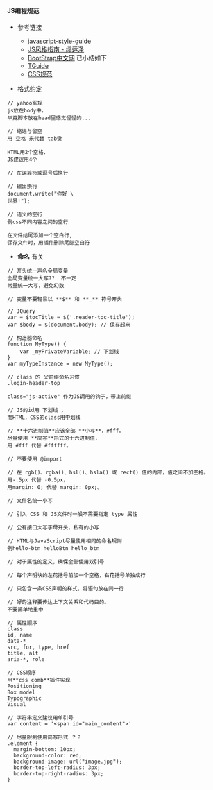 #### **JS编程规范**
* 参考链接 
  + [javascript-style-guide](https://github.com/adamlu/javascript-style-guide) 
  * [JS风格指南 - 缪运泽](https://gold.xitu.io/post/587979148d6d810058bb3b32?utm_source=gold_browser_extension)
  + [BootStrap中文网](http://codeguide.bootcss.com/) 已小结如下
  + [TGuide](http://tguide.qq.com/main/index.htm)
  + [CSS规范](ttp://cssguidelin.es/)
    
* 格式约定

~~~
// yahoo军规
js放在body中，
毕竟脚本放在head里感觉怪怪的...

// 缩进与留空
用 空格 来代替 tab键

HTML用2个空格，
JS建议用4个

// 在运算符或逗号后换行

// 输出换行
document.write("你好 \
世界!");

// 语义的空行
例css不同内容之间的空行

在文件结尾添加一个空白行,
保存文件时，用插件删除尾部空白符
~~~

* **命名** 有关

~~~
// 开头统一声名全局变量
全局变量统一大写??  不一定
常量统一大写，避免幻数

// 变量不要轻易以 **$** 和 **_** 符号开头

// JQuery
var = $tocTitle = $('.reader-toc-title');
var $body = $(document.body); // 保存起来

// 构造器命名
function MyType() {
    var _myPrivateVariable; // 下划线
}
var myTypeInstance = new MyType();

// class 的 父前缀命名习惯
.login-header-top

class="js-active" 作为JS调用的钩子，带上前缀

// JS的id用 下划线 ，
而HTML，CSS的class用中划线

// **十六进制值**应该全部 **小写**，#fff。
尽量使用 **简写**形式的十六进制值，
用 #fff 代替 #ffffff。

// 不要使用 @import

// 在 rgb()、rgba()、hsl()、hsla() 或 rect() 值的内部，值之间不加空格。
用-.5px 代替 -0.5px，
用margin: 0; 代替 margin: 0px;。
    
// 文件名统一小写

// 引入 CSS 和 JS文件时一般不需要指定 type 属性

// 公有接口大写字母开头，私有的小写

// HTML与JavaScript尽量使用相同的命名规则
例hello-btn helloBtn hello_btn

// 对于属性的定义，确保全部使用双引号

// 每个声明块的左花括号前加一个空格，右花括号单独成行

// 只包含一条CSS声明的样式，将语句放在同一行

// 好的注释要传达上下文关系和代码目的。
不要简单地重申

// 属性顺序
class
id, name
data-*
src, for, type, href
title, alt
aria-*, role

// CSS顺序 
用**css comb**插件实现
Positioning
Box model
Typographic
Visual

// 字符串定义建议用单引号
var content = '<span id="main_content">'

// 尽量限制使用简写形式 ？？
.element {
  margin-bottom: 10px;
  background-color: red;
  background-image: url("image.jpg");
  border-top-left-radius: 3px;
  border-top-right-radius: 3px;
}
~~~
